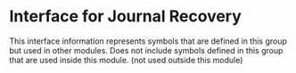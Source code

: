 
# Interface for Journal Recovery
This interface information represents symbols that are defined in this group but used in other modules.  Does not include symbols defined in this group that are used inside this module.
(not used outside this module)
